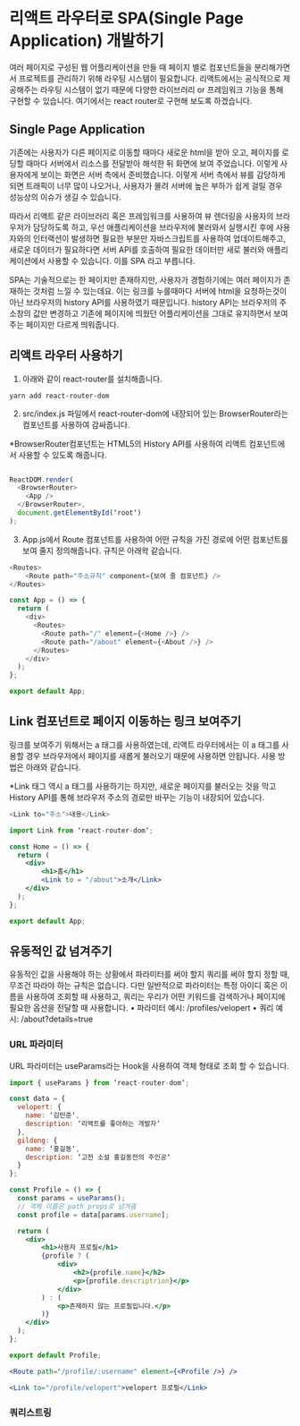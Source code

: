 # 리액트 라우터로 SPA(Single Page Application) 개발하기

여러 페이지로 구성된 웹 어플리케이션을 만들 때 페이지 별로 컴포넌트들을 분리해가면서 프로젝트를 관리하기 위해 라우팅 시스템이 필요합니다. 리액트에서는 공식적으로 제공해주는 라우팅 시스템이 없기 때문에 다양한 라이브러리 or 프레임워크 기능을 통해 구현할 수 있습니다. 여기에서는 react router로 구현해 보도록 하겠습니다.

## Single Page Application

기존에는 사용자가 다른 페이지로 이동할 때마다 새로운 html을 받아 오고, 페이지를 로딩할 때마다 서버에서 리소스를 전달받아 해석한 뒤 화면에 보여 주었습니다. 이렇게 사용자에게 보이는 화면은 서버 측에서 준비했습니다. 이렇게 서버 측에서 뷰를 감당하게 되면 트래픽이 너무 많이 나오거나, 사용자가 몰려 서버에 높은 부하가 쉽게 걸릴 경우 성능상의 이슈가 생길 수 있습니다.

따라서 리액트 같은 라이브러리 혹은 프레임워크를 사용하여 뷰 렌더링을 사용자의 브라우저가 담당하도록 하고, 우선 애플리케이션을 브라우저에 불러와서 실행시킨 후에 사용자와의 인터랙션이 발생하면 필요한 부분만 자바스크립트를 사용하여 업데이트해주고, 새로운 데이터가 필요하다면 서버 API를 호출하여 필요한 데이터만 새로 불러와 애플리케이션에서 사용할 수 있습니다. 이를 SPA 라고 부릅니다.

SPA는 기술적으로는 한 페이지만 존재하지만, 사용자가 경험하기에는 여러 페이지가 존재하는 것처럼 느낄 수 있는데요. 이는 링크를 누를때마다 서버에 html을 요청하는것이 아닌 브라우저의 history API를 사용하였기 때문입니다. history API는 브라우저의 주소창의 값만 변경하고 기존에 페이지에 띄웠던 어플리케이션을 그대로 유지하면서 보여주는 페이지만 다르게 띄워줍니다.

## 리액트 라우터 사용하기

1. 아래와 같이 react-router를 설치해줍니다.

```shell
yarn add react-router-dom
```

2. src/index.js 파일에서 react-router-dom에 내장되어 있는 BrowserRouter라는 컴포넌트를 사용하여 감싸줍니다.

\*BrowserRouter컴포넌트는 HTML5의 History API를 사용하여 리액트 컴포넌트에서 사용할 수 있도록 해줍니다.

```js

ReactDOM.render(
  <BrowserRouter>
    <App />
  </BrowserRouter>,
  document.getElementById(‘root‘)
);
```

3. App.js에서 Route 컴포넌트를 사용하여 어떤 규칙을 가진 경로에 어떤 컴포넌트를 보여 줄지 정의해줍니다. 규칙은 아래왁 같습니다.

```js
<Routes>
    <Route path="주소규칙" component={보여 줄 컴포넌트} />
</Routes>
```

```js
const App = () => {
  return (
    <div>
      <Routes>
        <Route path="/" element={<Home />} />
        <Route path="/about" element={<About />} />
      </Routes>
    </div>
  );
};

export default App;
```

## Link 컴포넌트로 페이지 이동하는 링크 보여주기

링크를 보여주기 위해서는 a 태그를 사용하였는데, 리액트 라우터에서는 이 a 태그를 사용할 경우 브라우저에서 페이지를 새롭게 불러오기 때문에 사용하면 안됩니다. 사용 방법은 아래와 같습니다.

\*Link 태그 역시 a 태그를 사용하기는 하지만, 새로운 페이지를 불러오는 것을 막고 History API를 통해 브라우저 주소의 경로만 바꾸는 기능이 내장되어 있습니다.

```js
<Link to="주소">내용</Link>
```

```jsx
import Link from ‘react-router-dom‘;

const Home = () => {
  return (
    <div>
        <h1>홈</h1>
        <Link to = "/about">소개</Link>
    </div>
  );
};

export default App;
```

## 유동적인 값 넘겨주기

유동적인 값을 사용해야 하는 상황에서 파라미터를 써야 할지 쿼리를 써야 할지 정할 때, 무조건 따라야 하는 규칙은 없습니다. 다만 일반적으로 파라미터는 특정 아이디 혹은 이름을 사용하여 조회할 때 사용하고, 쿼리는 우리가 어떤 키워드를 검색하거나 페이지에 필요한 옵션을 전달할 때 사용합니다.
• 파라미터 예시: /profiles/velopert
• 쿼리 예시: /about?details=true

### URL 파라미터

URL 파라미터는 useParams라는 Hook을 사용하여 객체 형태로 조회 할 수 있습니다.

```jsx
import { useParams } from ‘react-router-dom‘;

const data = {
  velopert: {
    name: ‘김민준‘,
    description: ‘리액트를 좋아하는 개발자‘
  },
  gildong: {
    name: ‘홍길동‘,
    description: ‘고전 소설 홍길동전의 주인공‘
  }
};

const Profile = () => {
  const params = useParams();
  // 객체 이름은 path props로 넘겨줌
  const profile = data[params.username];

  return (
    <div>
        <h1>사용자 프로필</h1>
        {profile ? (
            <div>
                <h2>{profile.name}</h2>
                <p>{profile.descriptrion}</p>
            </div>
        ) : (
            <p>존재하지 않는 프로필입니다.</p>
        )}
    </div>
  );
};

export default Profile;
```

```jsx
<Route path="/profile/:username" element={<Profile />} />
```

```jsx
<Link to="/profile/velopert">velopert 프로필</Link>
```

### 쿼리스트링
